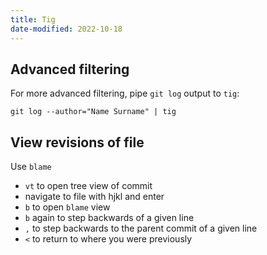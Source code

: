 ```yaml
---
title: Tig
date-modified: 2022-10-18
---
```


## Advanced filtering

For more advanced filtering, pipe `git log` output to `tig`:

```
git log --author="Name Surname" | tig
```

## View revisions of file

Use `blame`
* `vt` to open tree view of commit
* navigate to file with hjkl and enter
* `b` to open `blame` view
* `b` again to step backwards of a given line
* `,` to step backwards to the parent commit of a given line
* `<` to return to where you were previously

